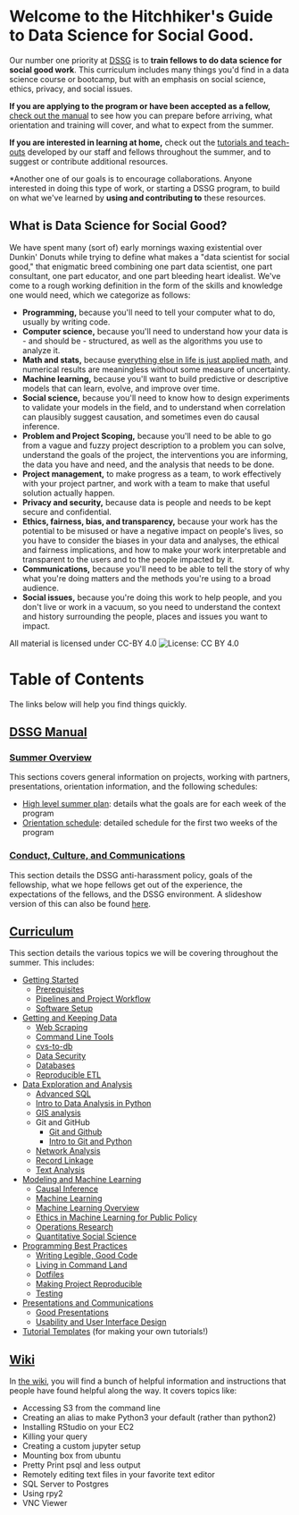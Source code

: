 # Welcome to the Hitchhiker's Guide to Data Science for Social Good.
Our number one priority at [DSSG](http://dssg.uchicago.edu) is to **train fellows to do data science for social good work**. 
This curriculum includes many things you'd find in a data science course or bootcamp,
but with an emphasis on social science, ethics, privacy, and social issues.

**If you are applying to the program or have been accepted as a fellow,** [check out the manual](dssg-manual/) to see how you can prepare before arriving, what orientation and training will cover, and what to expect from the summer. 

**If you are interested in learning at home,** check out the [tutorials and teach-outs](curriculum/) developed by our staff and fellows throughout the summer, and to suggest or contribute additional resources.

*Another one of our goals is to encourage collaborations. Anyone  interested in doing this type of work, or starting a DSSG program, to build on what we've  learned by **using and contributing to** these resources. 

## What is Data Science for Social Good?
We have spent many (sort of) early mornings waxing existential over Dunkin' Donuts while trying to define what makes a "data scientist for social good," that enigmatic breed combining one part data scientist, one part consultant, one part educator, and one part bleeding heart idealist. We've come to a rough working definition in the form of the skills and knowledge one would need, which we categorize as follows:
- **Programming,** because you'll need to tell your computer what to do, usually by writing code.
- **Computer science,** because you'll need to understand how your data is - and should be - structured, as well as the algorithms you use to analyze it.
- **Math and stats,** because [everything else in life is just applied math](https://xkcd.com/435/), and numerical results are meaningless without some measure of uncertainty.
- **Machine learning,** because you'll want to build predictive or descriptive models that can learn, evolve, and improve over time.
- **Social science,** because you'll need to know how to design experiments to validate your models in the field, and to understand when correlation can plausibly suggest causation, and sometimes even do causal inference.
- **Problem and Project Scoping,** because you'll need to be able to go from a vague and fuzzy project description to a problem you can solve, understand the goals of the project, the interventions you are informing, the data you have and need, and the analysis that needs to be done. 
- **Project management,** to make progress as a team, to work effectively with your project partner, and work with a team to make that useful solution actually happen.
- **Privacy and security,** because data is people and needs to be kept secure and confidential.
- **Ethics, fairness, bias, and transparency,** because your work has the potential to be misused or have a negative impact on people's lives, so you have to consider the biases in your data and analyses, the ethical and fairness implications, and how to make your work interpretable and transparent to the users and to the people impacted by it.
- **Communications,** because you'll need to be able to tell the story of why what you're doing matters and the methods you're using to a broad audience.
- **Social issues,** because you're doing this work to help people, and you don't live or work in a vacuum, so you need to understand the context and history surrounding the people, places and issues you want to impact.

All material is licensed under CC-BY 4.0
![License: CC BY 4.0](https://img.shields.io/badge/License-CC%20BY%204.0-lightgrey.svg)

# Table of Contents
The links below will help you find things quickly.

## [DSSG Manual](dssg-manual/README.md)

### [Summer Overview](dssg-manual/summer-overview/README.md)
This sections covers general information on projects, working with partners, presentations, orientation information, and the following schedules:

- [High level summer plan](dssg-manual/summer-overview/high-level-summer-plan.pdf): details what the goals are for each week of the program
- [Orientation schedule](dssg-manual/summer-overview/DSSG2016OrientationSchedule.pdf): detailed schedule for the first two weeks of the program

### [Conduct, Culture, and Communications](dssg-manual/conduct-culture-and-communications/README.md)
This section details the DSSG anti-harassment policy, goals of the fellowship, what we hope fellows get out of the experience, the expectations of the fellows, and the DSSG environment. A slideshow version of this can also be found [here](dssg-manual/conduct-culture-and-communications/conduct-culture-and-communications.pdf).

## [Curriculum](curriculum/README.md)

This section details the various topics we will be covering throughout the summer. This includes:

- [Getting Started](curriculum/0_before_you_start/)
  - [Prerequisites](curriculum/0_before_you_start/prerequisites/)
  - [Pipelines and Project Workflow](curriculum/0_before_you_start/pipelines-and-project-workflow/)
  - [Software Setup](curriculum/0_before_you_start/software-setup/)
- [Getting and Keeping Data](curriculum/1_getting_and_keeping_data/)
  - [Web Scraping](curriculum/1_getting_and_keeping_data/basic-web-scraping/)
  - [Command Line Tools](curriculum/1_getting_and_keeping_data/command-line-tools/)
  - [cvs-to-db](curriculum/1_getting_and_keeping_data/csv-to-db/)
  - [Data Security](curriculum/1_getting_and_keeping_data/data-security-primer/)
  - [Databases](curriculum/1_getting_and_keeping_data/databases/)
  - [Reproducible ETL](curriculum/1_getting_and_keeping_data/reproducible_ETL/)
- [Data Exploration and Analysis](curriculum/2_data_exploration_and_analysis/)
  - [Advanced SQL](curriculum/2_data_exploration_and_analysis/advanced_sql/)
  - [Intro to Data Analysis in Python](curriculum/2_data_exploration_and_analysis/data-exploration-in-python/)
  - [GIS analysis](curriculum/2_data_exploration_and_analysis/gis_analysis/)
  - Git and GitHub
    - [Git and Github](curriculum/2_data_exploration_and_analysis/git-and-github/) 
    - [Intro to Git and Python](curriculum/2_data_exploration_and_analysis/intro-to-git-and-python/)
  - [Network Analysis](curriculum/2_data_exploration_and_analysis/network-analysis/)
  - [Record Linkage](curriculum/2_data_exploration_and_analysis/record-linkage/)
  - [Text Analysis](curriculum/2_data_exploration_and_analysis/text-analysis/)
- [Modeling and Machine Learning](curriculum/3_modeling_and_machine_learning/)
  - [Causal Inference](curriculum/3_modeling_and_machine_learning/causal-inference/)
  - [Machine Learning](curriculum/3_modeling_and_machine_learning/machine-learning/)
   - [Machine Learning Overview](curriculum/3_modeling_and_machine_learning/machine-learning/machine-learning-overview.pdf) 
   - [Ethics in Machine Learning for Public Policy](curriculum/3_modeling_and_machine_learning/machine-learning/ethics-ML.pdf) 
  - [Operations Research](curriculum/3_modeling_and_machine_learning/operations-research/)
  - [Quantitative Social Science](curriculum/3_modeling_and_machine_learning/quantitative-social-science/)
- [Programming Best Practices](curriculum/4_programming_best_practices/)
  - [Writing Legible, Good Code](curriculum/4_programming_best_practices/legible-good-code/)
  - [Living in Command Land](curriculum/4_programming_best_practices/living-in-the-terminal/)
  - [Dotfiles](curriculum/4_programming_best_practices/pimp-my-dotfiles/)
  - [Making Project Reproducible](curriculum/4_programming_best_practices/reproducible-software/)
  - [Testing](curriculum/4_programming_best_practices/test-test-test/)
- [Presentations and Communications](curriculum/5_presentations_and_communications/)
  - [Good Presentations](curriculum/5_presentations_and_communications/presentation-skills/presentation-on-presentations.pdf)
  - [Usability and User Interface Design](curriculum/5_presentations_and_communications/usability-and-user-interfaces/)
- [Tutorial Templates](curriculum/tutorial-template/) (for making your own tutorials!)

## [Wiki](https://github.com/dssg/wiki/wiki)

In [the wiki](https://github.com/dssg/wiki/wiki), you will find a bunch of helpful information and instructions that people have found helpful along the way. It covers topics like:

- Accessing S3 from the command line
- Creating an alias to make Python3 your default (rather than python2)
- Installing RStudio on your EC2
- Killing your query
- Creating a custom jupyter setup
- Mounting box from ubuntu
- Pretty Print psql and less output
- Remotely editing text files in your favorite text editor
- SQL Server to Postgres
- Using rpy2
- VNC Viewer

